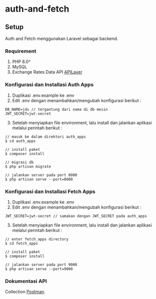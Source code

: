 # auth-and-fetch

## Setup
Auth and Fetch menggunakan Laravel sebagai backend.

### Requirement
1. PHP 8.0^
2. MySQL
3. Exchange Rates Data API [APILayer](https://apilayer.com/marketplace/exchangerates_data-api#details-tab)

### Konfigurasi dan Installasi Auth Apps
1. Duplikasi .env.example ke .env
2. Edit .env dengan menambahkan/mengubah konfigurasi berikut :
```
DB_NAME=jds // tergantung dari nama di db mesin
JWT_SECRET=jwt-secret
```
3. Setelah menyiapkan file environment, lalu install dan jalankan aplikasi melalui perintah berikut :
```
// masuk ke dalam direktori auth_apps
$ cd auth_apps

// install paket
$ composer install

// migrasi db
$ php artisan migrate

// jalankan server pada port 8000
$ php artisan serve --port=8000
```

### Konfigurasi dan Installasi Fetch Apps
1. Duplikasi .env.example ke .env
2. Edit .env dengan menambahkan/mengubah konfigurasi berikut :
```
JWT_SECRET=jwt-secret // samakan dengan JWT_SECRET pada auth_apps
```
3. Setelah menyiapkan file environment, lalu install dan jalankan aplikasi melalui perintah berikut :
```
// enter fetch_apps directory
$ cd fetch_apps

// install paket
$ composer install

// jalankan server pada port 9000
$ php artisan serve --port=9000
```

### Dokumentasi API
Collection [Postman](https://www.getpostman.com/collections/f60e7ffa80e83f637a8d).
